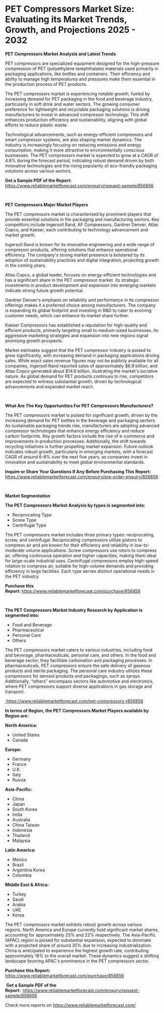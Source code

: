 <p><h1>PET Compressors Market Size: Evaluating its Market Trends, Growth, and Projections 2025 - 2032</h1></p><p><strong>PET Compressors Market Analysis and Latest Trends</strong></p>
<p><p>PET compressors are specialized equipment designed for the high-pressure compression of PET (polyethylene terephthalate) materials used primarily in packaging applications, like bottles and containers. Their efficiency and ability to manage high temperatures and pressures make them essential in the production process of PET products.</p><p>The PET compressors market is experiencing notable growth, fueled by increasing demand for PET packaging in the food and beverage industry, particularly in soft drink and water sectors. The growing consumer preference for lightweight and recyclable packaging solutions is driving manufacturers to invest in advanced compressor technology. This shift enhances production efficiency and sustainability, aligning with global efforts to reduce plastic waste.</p><p>Technological advancements, such as energy-efficient compressors and smart compressor systems, are also shaping market dynamics. The industry is increasingly focusing on reducing emissions and energy consumption, making it more attractive to environmentally conscious businesses. The PET compressors market is expected to grow at a CAGR of 4.8% during the forecast period, indicating robust demand driven by both innovative technologies and the rising popularity of eco-friendly packaging solutions across various sectors.</p></p>
<p><strong>Get a Sample PDF of the Report:&nbsp;</strong> <a href="https://www.reliablemarketforecast.com/enquiry/request-sample/856856?utm_campaign=1832&utm_medium=2&utm_source=Github&utm_content=ia&utm_term=17022025&utm_id=pet-compressors">https://www.reliablemarketforecast.com/enquiry/request-sample/856856</a></p>
<p>&nbsp;</p>
<p><strong>PET Compressors Major Market Players</strong></p>
<p><p>The PET compressors market is characterized by prominent players that provide essential solutions in the packaging and manufacturing sectors. Key competitors include Ingersoll Rand, AF Compressors, Gardner Denver, Atlas Copco, and Kaeser, each contributing to technology advancement and market growth.</p><p>Ingersoll Rand is known for its innovative engineering and a wide range of compressor products, offering solutions that enhance operational efficiency. The company's strong market presence is bolstered by its adoption of sustainability practices and digital integration, projecting growth in the coming years.</p><p>Atlas Copco, a global leader, focuses on energy-efficient technologies and has a significant share in the PET compressor market. Its strategic investments in product development and expansion into emerging markets indicate strong future growth potential.</p><p>Gardner Denver's emphasis on reliability and performance in its compressor offerings makes it a preferred choice among manufacturers. The company is expanding its global footprint and investing in R&D to cater to evolving customer needs, which can enhance its market share further.</p><p>Kaeser Compressors has established a reputation for high-quality and efficient products, primarily targeting small to medium-sized businesses. Its aggressive marketing strategies and expansion into new regions signal promising growth prospects.</p><p>Market estimates suggest that the PET compressor industry is poised to grow significantly, with increasing demand in packaging applications driving sales. While exact sales revenue figures may not be publicly available for all companies, Ingersoll Rand reported sales of approximately $6.9 billion, and Atlas Copco generated about $14.6 billion, illustrating the market's lucrative nature. As global demand for PET products continues to rise, competitors are expected to witness substantial growth, driven by technological advancements and expanded market reach.</p></p>
<p>&nbsp;</p>
<p><strong>What Are The Key Opportunities For PET Compressors Manufacturers?</strong></p>
<p><p>The PET compressors market is poised for significant growth, driven by the increasing demand for PET bottles in the beverage and packaging sectors. As sustainable packaging trends rise, manufacturers are adopting advanced compressor technologies that enhance energy efficiency and reduce carbon footprints. Key growth factors include the rise of e-commerce and improvements in production processes. Additionally, the shift towards recycling initiatives is further propelling market expansion. Future outlook indicates robust growth, particularly in emerging markets, with a forecast CAGR of around 6-8% over the next five years, as companies invest in innovation and sustainability to meet global environmental standards.</p></p>
<p><strong>Inquire or Share Your Questions If Any Before Purchasing This Report:</strong> <a href="https://www.reliablemarketforecast.com/enquiry/pre-order-enquiry/856856?utm_campaign=1832&utm_medium=2&utm_source=Github&utm_content=ia&utm_term=17022025&utm_id=pet-compressors">https://www.reliablemarketforecast.com/enquiry/pre-order-enquiry/856856</a></p>
<p>&nbsp;</p>
<p><strong>Market Segmentation</strong></p>
<p><strong>The PET Compressors Market Analysis by types is segmented into:</strong></p>
<p><ul><li>Reciprocating Type</li><li>Screw Type</li><li>Centrifugal Type</li></ul></p>
<p><p>The PET compressors market includes three primary types: reciprocating, screw, and centrifugal. Reciprocating compressors utilize pistons to compress air and are known for their efficiency and reliability in low-to-moderate volume applications. Screw compressors use rotors to compress air, offering continuous operation and higher capacities, making them ideal for large-scale industrial uses. Centrifugal compressors employ high-speed rotation to compress air, suitable for high-volume demands and providing efficiency in large facilities. Each type serves distinct operational needs in the PET industry.</p></p>
<p><strong>Purchase this Report:&nbsp;</strong><a href="https://www.reliablemarketforecast.com/purchase/856856?utm_campaign=1832&utm_medium=2&utm_source=Github&utm_content=ia&utm_term=17022025&utm_id=pet-compressors">https://www.reliablemarketforecast.com/purchase/856856</a></p>
<p>&nbsp;</p>
<p><strong>The PET Compressors Market Industry Research by Application is segmented into:</strong></p>
<p><ul><li>Food and Beverage</li><li>Pharmaceutical</li><li>Personal Care</li><li>Others</li></ul></p>
<p><p>The PET compressors market caters to various industries, including food and beverage, pharmaceuticals, personal care, and others. In the food and beverage sector, they facilitate carbonation and packaging processes. In pharmaceuticals, PET compressors ensure the safe delivery of gaseous products and sterile packaging. The personal care industry utilizes these compressors for aerosol products and packagings, such as sprays. Additionally, “others” encompass sectors like automotive and electronics, where PET compressors support diverse applications in gas storage and transport.</p></p>
<p><a href="https://www.reliablemarketforecast.com/pet-compressors-r856856?utm_campaign=1832&utm_medium=2&utm_source=Github&utm_content=ia&utm_term=17022025&utm_id=pet-compressors">&nbsp;https://www.reliablemarketforecast.com/pet-compressors-r856856</a></p>
<p><strong>In terms of Region, the PET Compressors Market Players available by Region are:</strong></p>
<p>
    <p> <strong> North America: </strong>
        <ul>
            <li>United States</li>
            <li>Canada</li>
        </ul>
        </p> 
    <p> <strong> Europe: </strong>
        <ul>
            <li>Germany</li>
            <li>France</li>
            <li>U.K.</li>
            <li>Italy</li>
            <li>Russia</li>
        </ul>
        </p> 
    <p> <strong> Asia-Pacific: </strong>
        <ul>
            <li>China</li>
            <li>Japan</li>
            <li>South Korea</li>
            <li>India</li>
            <li>Australia</li>
            <li>China Taiwan</li>
            <li>Indonesia</li>
            <li>Thailand</li>
            <li>Malaysia</li>
        </ul>
        </p> 
    <p> <strong> Latin America: </strong>
        <ul>
            <li>Mexico</li>
            <li>Brazil</li>
            <li>Argentina Korea</li>
            <li>Colombia</li>
        </ul>
        </p> 
    <p> <strong> Middle East & Africa: </strong>
        <ul>
            <li>Turkey</li>
            <li>Saudi</li>
            <li>Arabia</li>
            <li>UAE</li>
            <li>Korea</li>
        </ul>
    </p>
    </p>
<p><p>The PET compressors market exhibits robust growth across various regions. North America and Europe currently hold significant market shares, accounting for approximately 25% and 22% respectively. The Asia-Pacific (APAC) region is poised for substantial expansion, expected to dominate with a projected share of around 35% due to increasing industrialization. China is anticipated to experience the highest growth rate, contributing approximately 18% to the overall market. These dynamics suggest a shifting landscape favoring APAC's prominence in the PET compressors sector.</p></p>
<p><strong>Purchase this Report: </strong><a href="https://www.reliablemarketforecast.com/purchase/856856?utm_campaign=1832&utm_medium=2&utm_source=Github&utm_content=ia&utm_term=17022025&utm_id=pet-compressors">https://www.reliablemarketforecast.com/purchase/856856</a></p>
<p>&nbsp;<strong>Get a Sample PDF of the Report:&nbsp;&nbsp;</strong><a href="https://www.reliablemarketforecast.com/enquiry/request-sample/856856?utm_campaign=1832&utm_medium=2&utm_source=Github&utm_content=ia&utm_term=17022025&utm_id=pet-compressors">https://www.reliablemarketforecast.com/enquiry/request-sample/856856</a></p>
<p><strong></strong></p>
<p>Check more reports on <a href="https://www.reliablemarketforecast.com/?utm_campaign=1832&utm_medium=2&utm_source=Github&utm_content=ia&utm_term=17022025&utm_id=pet-compressors">https://www.reliablemarketforecast.com/</a></p>
